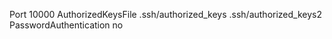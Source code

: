 Port 10000
AuthorizedKeysFile      .ssh/authorized_keys .ssh/authorized_keys2
PasswordAuthentication no

